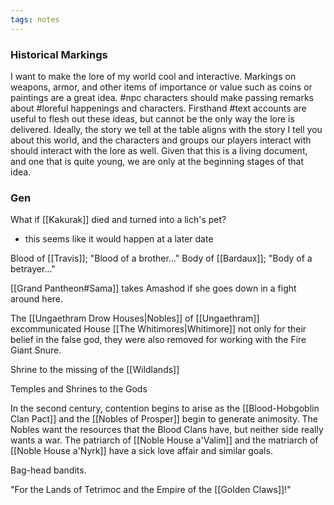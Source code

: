 ```yaml
---
tags: notes
---
```

### Historical Markings
I want to make the lore of my world cool and interactive. Markings on weapons, armor, and other items of importance or value such as coins or paintings are a great idea. #npc characters should make passing remarks about #loreful happenings and characters. Firsthand #text accounts are useful to flesh out these ideas, but cannot be the only way the lore is delivered. Ideally, the story we tell at the table aligns with the story I tell you about this world, and the characters and groups our players interact with should interact with the lore as well. Given that this is a living document, and one that is quite young, we are only at the beginning stages of that idea.

### Gen
What if [[Kakurak]] died and turned into a lich's pet?
- this seems like it would happen at a later date

Blood of [[Travis]]; "Blood of a brother..."
Body of [[Bardaux]]; "Body of a betrayer..."

[[Grand Pantheon#Sama]] takes Amashod if she goes down in a fight around here.

The [[Ungaethram Drow Houses|Nobles]] of [[Ungaethram]] excommunicated House [[The Whitimores|Whitimore]] not only for their belief in the false god, they were also removed for working with the Fire Giant Snure.

Shrine to the missing of the [[Wildlands]]

Temples and Shrines to the Gods

In the second century, contention begins to arise as the [[Blood-Hobgoblin Clan Pact]] and the [[Nobles of Prosper]] begin to generate animosity. The Nobles want the resources that the Blood Clans have, but neither side really wants a war. The patriarch of [[Noble House a'Valim]] and the matriarch of [[Noble House a'Nyrk]] have a sick love affair and similar goals.

Bag-head bandits.

"For the Lands of Tetrimoc and the Empire of the [[Golden Claws]]!"

